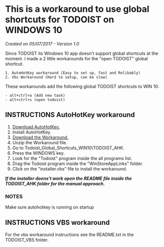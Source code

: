 ﻿# This is a workaround to use global shortcuts for TODOIST on WINDOWS 10
*Created on 05/07/2017 - Version 1.0*

Since TODOIST its Windows 10 app doesn’t support global shortcuts at the moment. I made a 2 little workarounds for the "open TODOIST" global shortcut.

	1. AutoHotKey workaround (Easy to set up, fast and Relibably)
	2. Vbs Workaround (Hard to setup, can be slow)
	
These workarounds add the following global TODOIST shortcuts to WIN 10:

    - alt+ctrl+a (Add new task)
    - alt+ctrl+s (open todoist)


## INSTRUCTIONS AutoHotKey workaround
1. [Download AutoHotKey.](https://autohotkey.com/)
2. Install AutoHotKey.
3. [Download the Workaround.](https://github.com/rickstaa/Todoist_Global_Shortcuts_WIN10/archive/master.zip)
4. Unzip the Workaround file.
5. Go to Todoist_Global_Shortcuts_WIN10\TODOIST_AHK.
6. Press the WINDOWS key.
7. Look for the "Todoist" program inside the all programs list.
8. Drag the Todoist program inside the "WinStoreAppLinks" folder.
6. Click on the "installer.vbs" file to install the workaround.

_**If the installer doens't work open the README file inside the TODOIST_AHK folder for the manual approach.**_

### NOTES
Make sure autohotkey is running on startup 

## INSTRUCTIONS VBS workaround
For the vbs workaround instructions see the README.txt in the TODOIST_VBS folder.
